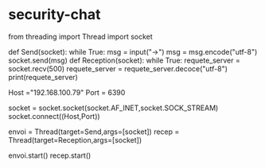 # security-chat
from threading import Thread
import socket

def Send(socket):
    while True:
        msg = input("->")
        msg = msg.encode("utf-8")
        socket.send(msg)
def Reception(socket):
     while True:
         requete_server = socket.recv(500)
         requete_server = requete_server.decoce("utf-8")
         print(requete_server)       

Host ="192.168.100.79"
Port = 6390


socket = socket.socket(socket.AF_INET,socket.SOCK_STREAM)
socket.connect((Host,Port))

envoi = Thread(target=Send,args=[socket])
recep = Thread(target=Reception,args=[socket])

envoi.start()
recep.start()
   
   